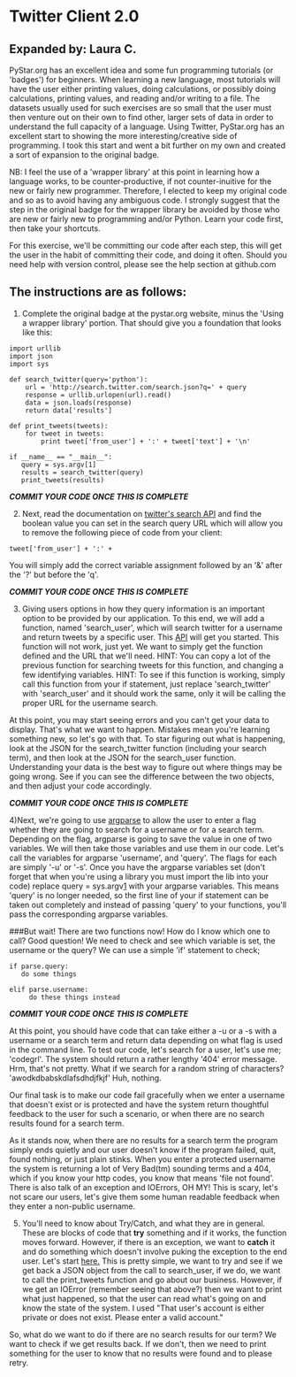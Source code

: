 Twitter Client 2.0
==================
Expanded by: Laura C.
---------------------

PyStar.org has an excellent idea and some fun programming tutorials (or 'badges') for beginners.
When learning a new language, most tutorials will have the user either printing values, doing calculations, or possibly doing calculations, printing values, and reading and/or writing to a file. The datasets usually used for such exercises are so small that the user must then venture out on their own to find other, larger sets of data in order to understand the full capacity of a language.
Using Twitter, PyStar.org has an excellent start to showing the more interesting/creative side of programming. I took this start and went a bit further on my own and created a sort of expansion to the original badge.

NB: I feel the use of a 'wrapper library' at this point in learning how a language works, to be counter-productive, if not counter-inuitive for the new or fairly new programmer. Therefore, I elected to keep my original code and so as to avoid having any ambiguous code. I strongly suggest that the step in the original badge for the wrapper library be avoided by those who are new or fairly new to programming and/or Python. Learn your code first, then take your shortcuts.

For this exercise, we'll be committing our code after each step, this will get the user in the habit of committing their code, and doing it often. Should you need help with version control, please see the help section at github.com

The instructions are as follows:
--------------------------------

1) Complete the original badge at the pystar.org website, minus the 'Using a wrapper library' portion. That should give you a foundation that looks like this:

```
import urllib
import json
import sys

def search_twitter(query='python'):
    url = 'http://search.twitter.com/search.json?q=' + query
    response = urllib.urlopen(url).read()
    data = json.loads(response)
    return data['results']

def print_tweets(tweets):
    for tweet in tweets:
    	print tweet['from_user'] + ':' + tweet['text'] + '\n'

if __name__ == "__main__":
   query = sys.argv[1]
   results = search_twitter(query)
   print_tweets(results)
```
***COMMIT YOUR CODE ONCE THIS IS COMPLETE***

2) Next, read the documentation on [twitter's search API][1] and find the boolean value you can set in the search query URL which will allow you to remove the following piece of code from your client:

```
tweet['from_user'] + ':' +
```

You will simply add the correct variable assignment followed by an '&' after the '?' but before the 'q'.

***COMMIT YOUR CODE ONCE THIS IS COMPLETE***

3) Giving users options in how they query information is an important option to be provided by our application. To this end, we will add a function, named 'search_user', which will search twitter for a username and return tweets by a specific user. This [API][2] will get you started. This function will not work, just yet. We want to simply get the function defined and the URL that we'll need. HINT: You can copy a lot of the previous function for searching tweets for this function, and changing a few identifying variables.
HINT: To see if this function is working, simply call this function from your if statement, just replace 'search_twitter' with 'search_user' and it should work the same, only it will be calling the proper URL for the username search. 

At this point, you may start seeing errors and you can't get your data to display. That's what we want to happen. Mistakes mean you're learning something new, so let's go with that. To star figuring out what is happening, look at the JSON for the search_twitter function (including your search term), and then look at the JSON for the search_user function. Understanding your data is the best way to figure out where things may be going wrong. See if you can see the difference between the two objects, and then adjust your code accordingly. 

***COMMIT YOUR CODE ONCE THIS IS COMPLETE***

4)Next, we're going to use [argparse][3] to allow the user to enter a flag whether they are going to search for a username or for a search term. Depending on the flag, argparse is going to save the value in one of two variables. We will then take those variables and use them in our code. Let's call the variables for argparse 'username', and 'query'. The flags for each are simply '-u' or '-s'.
Once you have the argparse variables set (don't forget that when you're using a library you must import the lib into your code) replace query = sys.argv[1] with your argparse variables. This means 'query' is no longer needed, so the first line of your if statement can be taken out completely and instead of passing 'query' to your functions, you'll pass the corresponding argparse variables.

###But wait! There are two functions now! How do I know which one to call?
Good question! We need to check and see which variable is set, the username or the query? We can use a simple 'if' statement to check; 

```    
if parse.query: 
   do some things

elif parse.username:
     do these things instead
```

***COMMIT YOUR CODE ONCE THIS IS COMPLETE***

At this point, you should have code that can take either a -u or a -s with a username or a search term and return data depending on what flag is used in the command line. To test our code, let's search for a user, let's use me; 'codegrl'. The system should return a rather lengthy '404' error message. Hrm, that's not pretty.  What if we search for a random string of characters? 'awodkdbabskdlafsdhdjfkjf' Huh, nothing.

Our final task is to make our code fail gracefully when we enter a username that doesn't exist or is protected and have the system return thoughtful feedback to the user for such a scenario, or when there are no search results found for a search term. 

As it stands now, when there are no results for a search term the program simply ends quietly and our user doesn't know if the program failed, quit, found nothing, or just plain stinks. 
When you enter a protected username the system is returning a lot of Very Bad(tm) sounding terms and a 404, which if you know your http codes, you know that means 'file not found'. There is also talk of an exception and IOErrors, OH MY! This is scary, let's not scare our users, let's give them some human readable feedback when they enter a non-public username.

5) You'll need to know about Try/Catch, and what they are in general. These are blocks of code that **try** something and if it works, the function moves forward. However, if there is an exception, we want to **catch** it and do something which doesn't involve puking the exception to the end user. Let's start [here.][4]
This is pretty simple, we want to try and see if we get back a JSON object from the call to search_user, if we do, we want to call the print_tweets function and go about our business. However, if we get an IOError (remember seeing that above?) then we want to print what just happened, so that the user can read what's going on and know the state of the system. I used "That user's account is either private or does not exist. Please enter a valid account."

So, what do we want to do if there are no search results for our term? We want to check if we get results back. If we don't, then we need to print something for the user to know that no results were found and to please retry.



[1]: https://dev.twitter.com/docs/api/1/get/search "twitter's search API"
[2]: https://dev.twitter.com/docs/api/1/get/statuses/user_timeline "API"
[3]: http://docs.python.org/dev/library/argparse.html "argparse"
[4]: http://docs.python.org/tutorial/errors.html#handling-exceptions "here."